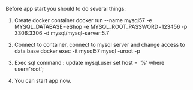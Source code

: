 Before app start you should to do several things:

1. Create docker container
docker run --name mysql57 -e MYSQL_DATABASE=eShop -e MYSQL_ROOT_PASSWORD=123456 -p 3306:3306 -d mysql/mysql-server:5.7

2. Connect to container, connect to mysql server and change access to data base
docker exec -it mysql57 mysql -uroot -p

3. Exec sql command : update mysql.user set host = '%' where user='root';

4. You can start app now.